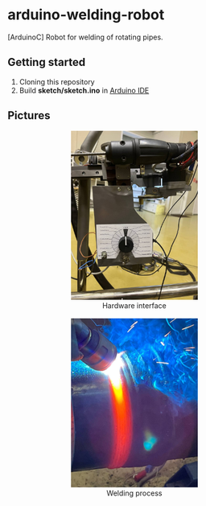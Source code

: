 # arduino-welding-robot
[ArduinoC] Robot for welding of rotating pipes.

## Getting started
1. Cloning this repository
2. Build **sketch/sketch.ino** in [Arduino IDE](https://github.com/arduino/arduino-ide/)

## Pictures
<p align="center">
  <img src="images/interface.jpg" width="50%" />
  <br />
  Hardware interface
  <br />
  <br />
  <img src="images/welding.jpg" width="50%" />
  <br />
  Welding process
</p>
